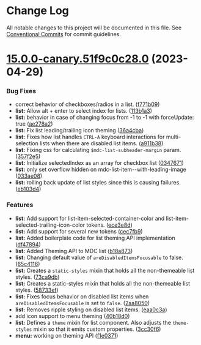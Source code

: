# Change Log

All notable changes to this project will be documented in this file.
See [Conventional Commits](https://conventionalcommits.org) for commit guidelines.

# [15.0.0-canary.51f9c0c28.0](https://github.com/material-components/material-components-web/compare/v14.0.0...v15.0.0-canary.51f9c0c28.0) (2023-04-29)


### Bug Fixes

* correct behavior of checkboxes/radios in a list. ([f771b09](https://github.com/material-components/material-components-web/commit/f771b091ce1e5b1b97b3a508f1459e4665008a80))
* **list:** Allow alt + enter to select index for lists. ([113b1a3](https://github.com/material-components/material-components-web/commit/113b1a38e87337fdd00c7495fda3299df2dbc317))
* **list:** behavior in case of changing focus from -1 to -1 with forceUpdate: true ([ae278a2](https://github.com/material-components/material-components-web/commit/ae278a2fe94fdb8c5d0716fb34cbe84a691d6146))
* **list:** Fix list leading/trailing icon theming ([36a4cba](https://github.com/material-components/material-components-web/commit/36a4cba9944392b391b86d41405ee21fb97f4c22))
* **list:** Fixes how list handles `CTRL-A` keyboard interactions for multi-selection lists when there are disabled list items. ([a911b38](https://github.com/material-components/material-components-web/commit/a911b386b2fded69e3468ef42e7ef25eb33fcd70))
* **list:** Fixing css for calculating `$mdc-list-subheader-margin` param. ([357f2e5](https://github.com/material-components/material-components-web/commit/357f2e5f15f6374c9d93da135a8b070239ba7464))
* **list:** Initialize selectedIndex as an array for checkbox list ([0347671](https://github.com/material-components/material-components-web/commit/034767110778aab3e5f0a3240937d8a07c21197e))
* **list:** only set overflow hidden on mdc-list-item--with-leading-image ([033ae08](https://github.com/material-components/material-components-web/commit/033ae083aad9ad4376e64aa328df936c7adb5a32))
* **list:** rolling back update of list styles since this is causing failures. ([eb103d4](https://github.com/material-components/material-components-web/commit/eb103d4b5d33e0d1535ea28ca0089d2c7002fab6))


### Features

* **list:** Add support for list-item-selected-container-color and list-item-selected-trailing-icon-color tokens. ([ece3e8d](https://github.com/material-components/material-components-web/commit/ece3e8d2155abd93bc1f9bdcf2dddea9e6eaab56))
* **list:** Add support for several new tokens ([cec7fb9](https://github.com/material-components/material-components-web/commit/cec7fb9878e548f7f070c5b0f9572cf34e3cce36))
* **list:** Added boilerplate code for list theming API implementation ([df47894](https://github.com/material-components/material-components-web/commit/df47894dbe5132b66af0df9c53a54d7d1030f397))
* **list:** Added Theming API to MDC list ([b18a873](https://github.com/material-components/material-components-web/commit/b18a873dcb2800b3263d7636e829fa94b3c12d6d))
* **list:** Changing default value of `areDisabledItemsFocusable` to false. ([65c4116](https://github.com/material-components/material-components-web/commit/65c411674c70291e64bf0deaca88f8b68586ba82))
* **list:** Creates a `static-styles` mixin that holds all the non-themeable list styles. ([73ca9db](https://github.com/material-components/material-components-web/commit/73ca9dbb058c47c557aff16137277a7bd33d0b8c))
* **list:** Creates a static-styles mixin that holds all the non-themeable list styles. ([58733ef](https://github.com/material-components/material-components-web/commit/58733ef418bf8641a5b3b7fd33e8e2bb1d0e7b97))
* **list:** Fixes focus behavior on disabled list items when `areDisabledItemsFocusable` is set to `false`. ([2aa8050](https://github.com/material-components/material-components-web/commit/2aa8050b46b7b170ab9ecc2a1fe9686ac40d79cc))
* **list:** Removes ripple styling on disabled list items. ([eaa0c3a](https://github.com/material-components/material-components-web/commit/eaa0c3a8603d70489b22b68a2b0e6ec4284de3a5))
* add icon support to menu theming ([40b18d0](https://github.com/material-components/material-components-web/commit/40b18d04314549060c2b4a28ed425cba9976687b))
* **list:** Defines a `theme` mixin for list component. Also adjusts the `theme-styles` mixin so that it emits custom properties. ([3cc30f6](https://github.com/material-components/material-components-web/commit/3cc30f6adb6a5496601dd458a8a9ef40ffef7ff6))
* **menu:** working on theming API ([f1e0371](https://github.com/material-components/material-components-web/commit/f1e0371502ee9bfe48f3501a63f70a42bfd79cb8))
